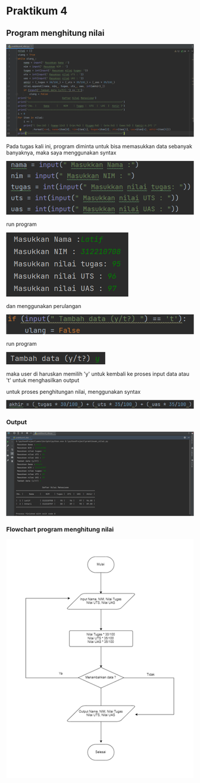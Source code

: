 # Praktikum 4
## Program menghitung nilai

![coding](gambar/code.png)


Pada tugas kali ini, program diminta untuk bisa memasukkan data sebanyak banyaknya, maka saya menggunakan syntax

![input](gambar/input.png)

run program

![run](gambar/runo.png)

dan menggunakan perulangan

![loop](gambar/loop.png)

run program

![run](gambar/runl.png)

maka user di haruskan memilih 'y' untuk kembali ke proses input data atau 't' untuk menghasilkan output

untuk proses penghitungan nilai, menggunakan syntax

![nilai](gambar/prosesnilai.png)

### Output 

![run](gambar/run.png)

### Flowchart program menghitung nilai

![flowchart](gambar/flowchartnilai.jpg)